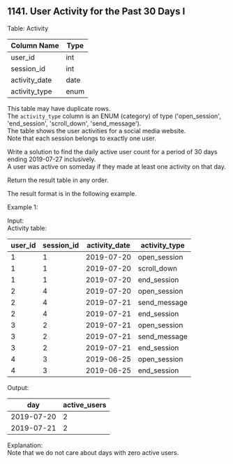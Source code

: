 ## 1141. User Activity for the Past 30 Days I

Table: Activity

| Column Name   | Type    |
|---------------|---------|
| user_id       | int     |
| session_id    | int     |
| activity_date | date    |
| activity_type | enum    |

This table may have duplicate rows.  
The `activity_type` column is an ENUM (category) of type ('open_session', 'end_session', 'scroll_down', 'send_message').  
The table shows the user activities for a social media website.  
Note that each session belongs to exactly one user.

Write a solution to find the daily active user count for a period of 30 days ending 2019-07-27 inclusively.  
A user was active on someday if they made at least one activity on that day.

Return the result table in any order.

The result format is in the following example.

Example 1:

Input:  
Activity table:

| user_id | session_id | activity_date | activity_type |
|---------|------------|---------------|---------------|
| 1       | 1          | 2019-07-20    | open_session  |
| 1       | 1          | 2019-07-20    | scroll_down   |
| 1       | 1          | 2019-07-20    | end_session   |
| 2       | 4          | 2019-07-20    | open_session  |
| 2       | 4          | 2019-07-21    | send_message  |
| 2       | 4          | 2019-07-21    | end_session   |
| 3       | 2          | 2019-07-21    | open_session  |
| 3       | 2          | 2019-07-21    | send_message  |
| 3       | 2          | 2019-07-21    | end_session   |
| 4       | 3          | 2019-06-25    | open_session  |
| 4       | 3          | 2019-06-25    | end_session   |

Output:

| day        | active_users |
|------------|--------------|
| 2019-07-20 | 2            |
| 2019-07-21 | 2            |

Explanation:  
Note that we do not care about days with zero active users.
